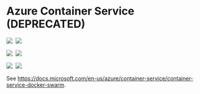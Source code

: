 # Azure Container Service (DEPRECATED)

<IMG SRC="https://azbotstorage.blob.core.windows.net/badges/101-acs-swarm/PublicLastTestDate.svg" />&nbsp;
<IMG SRC="https://azbotstorage.blob.core.windows.net/badges/101-acs-swarm/PublicDeployment.svg" />&nbsp;

<IMG SRC="https://azbotstorage.blob.core.windows.net/badges/101-acs-swarm/FairfaxLastTestDate.svg" />&nbsp;
<IMG SRC="https://azbotstorage.blob.core.windows.net/badges/101-acs-swarm/FairfaxDeployment.svg" />&nbsp;

<IMG SRC="https://azbotstorage.blob.core.windows.net/badges/101-acs-swarm/BestPracticeResult.svg" />&nbsp;
<IMG SRC="https://azbotstorage.blob.core.windows.net/badges/101-acs-swarm/CredScanResult.svg" />&nbsp;

See https://docs.microsoft.com/en-us/azure/container-service/container-service-docker-swarm.
